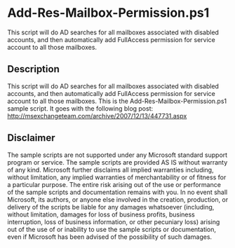 # Add-Res-Mailbox-Permission.ps1

This script will do AD searches for all mailboxes associated with disabled accounts, and then automatically add FullAccess permission for service account to all those mailboxes.

## Description

This script will do AD searches for all mailboxes associated with disabled accounts, and then automatically add FullAccess permission for service account to all those mailboxes. This is the Add-Res-Mailbox-Permission.ps1 sample script. It goes with the following blog post: http://msexchangeteam.com/archive/2007/12/13/447731.aspx

## Disclaimer

The sample scripts are not supported under any Microsoft standard support program or service. The sample scripts are provided AS IS without warranty of any kind. Microsoft further disclaims all implied warranties including, without limitation, any implied warranties of merchantability or of fitness for a particular purpose. The entire risk arising out of the use or performance of the sample scripts and documentation remains with you. In no event shall Microsoft, its authors, or anyone else involved in the creation, production, or delivery of the scripts be liable for any damages whatsoever (including, without limitation, damages for loss of business profits, business interruption, loss of business information, or other pecuniary loss) arising out of the use of or inability to use the sample scripts or documentation, even if Microsoft has been advised of the possibility of such damages.